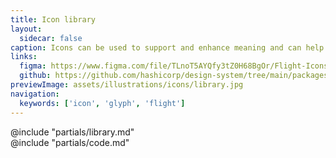 ```yaml
---
title: Icon library
layout:
  sidecar: false
caption: Icons can be used to support and enhance meaning and can help call out information.
links:
  figma: https://www.figma.com/file/TLnoT5AYQfy3tZ0H68BgOr/Flight-Icons?node-id=164%3A0
  github: https://github.com/hashicorp/design-system/tree/main/packages/components/src/components/hds/icon
previewImage: assets/illustrations/icons/library.jpg
navigation:
  keywords: ['icon', 'glyph', 'flight']
---
```


<section data-tab="Library">
  @include "partials/library.md"
</section>

<section data-tab="Code">
  @include "partials/code.md"
</section>
